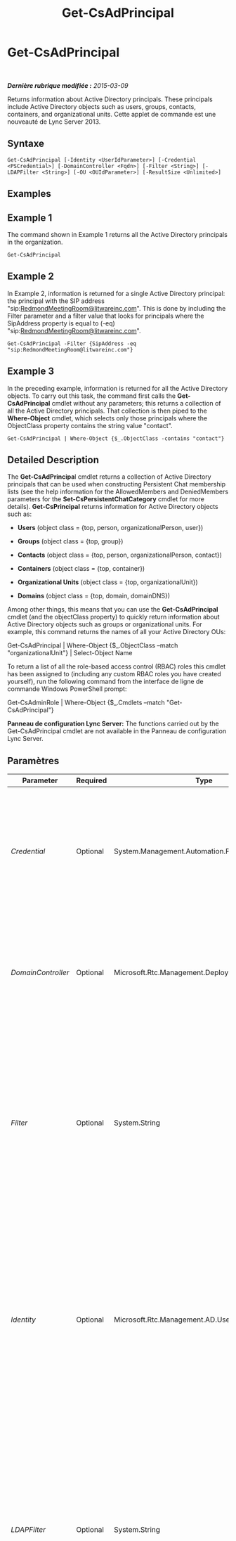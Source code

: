 ﻿---
title: Get-CsAdPrincipal
TOCTitle: Get-CsAdPrincipal
ms:assetid: df2c3714-4064-4113-861f-95ce0ae8da81
ms:mtpsurl: https://technet.microsoft.com/fr-fr/library/JJ205326(v=OCS.15)
ms:contentKeyID: 49299089
ms.date: 05/20/2016
mtps_version: v=OCS.15
ms.translationtype: HT
---

# Get-CsAdPrincipal

 

_**Dernière rubrique modifiée :** 2015-03-09_

Returns information about Active Directory principals. These principals include Active Directory objects such as users, groups, contacts, containers, and organizational units. Cette applet de commande est une nouveauté de Lync Server 2013.

## Syntaxe

    Get-CsAdPrincipal [-Identity <UserIdParameter>] [-Credential <PSCredential>] [-DomainController <Fqdn>] [-Filter <String>] [-LDAPFilter <String>] [-OU <OUIdParameter>] [-ResultSize <Unlimited>]

## Examples

## Example 1

The command shown in Example 1 returns all the Active Directory principals in the organization.

    Get-CsAdPrincipal

## Example 2

In Example 2, information is returned for a single Active Directory principal: the principal with the SIP address "sip:RedmondMeetingRoom@litwareinc.com". This is done by including the Filter parameter and a filter value that looks for principals where the SipAddress property is equal to (-eq) "sip:RedmondMeetingRoom@litwareinc.com".

    Get-CsAdPrincipal -Filter {SipAddress -eq "sip:RedmondMeetingRoom@litwareinc.com"}

## Example 3

In the preceding example, information is returned for all the Active Directory objects. To carry out this task, the command first calls the **Get-CsAdPrincipal** cmdlet without any parameters; this returns a collection of all the Active Directory principals. That collection is then piped to the **Where-Object** cmdlet, which selects only those principals where the ObjectClass property contains the string value "contact".

    Get-CsAdPrincipal | Where-Object {$_.ObjectClass -contains "contact"}

## Detailed Description

The **Get-CsAdPrincipa**l cmdlet returns a collection of Active Directory principals that can be used when constructing Persistent Chat membership lists (see the help information for the AllowedMembers and DeniedMembers parameters for the **Set-CsPersistentChatCategory** cmdlet for more details). **Get-CsPrincipal** returns information for Active Directory objects such as:

  - **Users** (object class = {top, person, organizationalPerson, user})

  - **Groups** (object class = {top, group})

  - **Contacts** (object class = {top, person, organizationalPerson, contact})

  - **Containers** (object class = {top, container})

  - **Organizational Units** (object class = {top, organizationalUnit})

  - **Domains** (object class = {top, domain, domainDNS})

Among other things, this means that you can use the **Get-CsAdPrincipal** cmdlet (and the objectClass property) to quickly return information about Active Directory objects such as groups or organizational units. For example, this command returns the names of all your Active Directory OUs:

Get-CsAdPrincipal | Where-Object {$\_.ObjectClass –match "organizationalUnit"} | Select-Object Name

To return a list of all the role-based access control (RBAC) roles this cmdlet has been assigned to (including any custom RBAC roles you have created yourself), run the following command from the interface de ligne de commande Windows PowerShell prompt:

Get-CsAdminRole | Where-Object {$\_.Cmdlets –match "Get-CsAdPrincipal"}

**Panneau de configuration Lync Server:** The functions carried out by the Get-CsAdPrincipal cmdlet are not available in the Panneau de configuration Lync Server.

## Paramètres


<table>
<colgroup>
<col style="width: 25%" />
<col style="width: 25%" />
<col style="width: 25%" />
<col style="width: 25%" />
</colgroup>
<thead>
<tr class="header">
<th>Parameter</th>
<th>Required</th>
<th>Type</th>
<th>Description</th>
</tr>
</thead>
<tbody>
<tr class="odd">
<td><p><em>Credential</em></p></td>
<td><p>Optional</p></td>
<td><p>System.Management.Automation.PSCredential</p></td>
<td><p>Enables you to run the <strong>Get-CsAdPrincipal</strong> cmdlet under alternate credentials. This might be required if the account you used to log on to Windows does not have the necessary privileges required to work with user objects.</p>
<p>To use the Credential parameter you must first create a PSCredential object by using the <strong>Get-Credential</strong> cmdlet. For details, see the <strong>Get-Credential</strong> cmdlet help topic.</p></td>
</tr>
<tr class="even">
<td><p><em>DomainController</em></p></td>
<td><p>Optional</p></td>
<td><p>Microsoft.Rtc.Management.Deploy.Fqdn</p></td>
<td><p>Enables you to connect to the specified domain controller in order to retrieve Active Directory principal information. To connect to a particular domain controller, include the DomainController parameter followed by the computer name (for example, atl-dc-001) or its fully qualified domain name (FQDN) (for example, atl-dc-001.litwareinc.com).</p></td>
</tr>
<tr class="odd">
<td><p><em>Filter</em></p></td>
<td><p>Optional</p></td>
<td><p>System.String</p></td>
<td><p>Enables you to limit the returned data by filtering on attributes specific to Lync Server.</p>
<p>The Filter parameter uses the much of the same Windows PowerShell filtering syntax used by the <strong>Where-Object</strong> cmdlet. For example, a filter that returns only principals who are not enabled for Lync Server would look like this:</p>
<p>-Filter {Enabled -ne $True}</p>
<p>In that example. Enabled represents the Active Directory attribute, -ne represents the comparison operator (not equal to), and $True (a built-in Windows PowerShell variable) represents the value True.</p></td>
</tr>
<tr class="even">
<td><p><em>Identity</em></p></td>
<td><p>Optional</p></td>
<td><p>Microsoft.Rtc.Management.AD.UserIdParameter</p></td>
<td><p>Indicates the Identity of the principal account to be retrieved. Identities are typically specified by using one of four formats: 1) the account SIP address; 2) the user's user principal name (UPN); 3) the account domain name and logon name, in the form domain\logon (for example, litwareinc\kenmyer); and, 4) the account Active Directory display name (for example, Ken Myer).</p>
<p>You can also reference a user account by using the user’s Active Directory distinguished name.</p>
<p>You can use the asterisk (*) wildcard character when using the Display Name as the Identity. For example, the Identity &quot;* Smith&quot; returns all the users who have a display name that ends with the string value &quot; Smith&quot;.</p></td>
</tr>
<tr class="odd">
<td><p><em>LDAPFilter</em></p></td>
<td><p>Optional</p></td>
<td><p>System.String</p></td>
<td><p>Enables you to limit the returned data by filtering on generic Active Directory attributes (that is, attributes that are not specific to Lync Server). For example, you can limit returned data to principals who belong to a specific department or who have a specific manager or job title.</p>
<p>The LdapFilter parameter uses the LDAP query language when creating filters. For example, a filter that returns only principals located in the city of Redmond would look like this:</p>
<p>-LdapFilter &quot;l=Redmond&quot;</p>
<p>In that example, the &quot;l&quot; (a lowercase L) represents the Active Directory attribute (locality); &quot;=&quot; represents the comparison operator (equal to); and &quot;Redmond&quot; represents the filter value.</p></td>
</tr>
<tr class="even">
<td><p><em>OU</em></p></td>
<td><p>Optional</p></td>
<td><p>Microsoft.Rtc.Management.AD.OUIdParameter</p></td>
<td><p>Enables you to return information about principals in a specific organizational unit (OU) or container. The OU parameter returns data from both the specified OU and any of its child OUs. For example, if the Finance OU has two child OUs -- AccountsPayable and AccountsReceivable – principals will be returned from each of these three OUs.</p>
<p>When specifying an OU, use the distinguished name (DN) of that container; for example:</p>
<p>-OU &quot;OU=Finance,dc=litwareinc,dc=com&quot;</p>
<p>To return principals from the Users container, use this syntax:</p>
<p>-OU &quot;cn=Users,dc=litwareinc,dc=com&quot;</p></td>
</tr>
<tr class="odd">
<td><p><em>ResultSize</em></p></td>
<td><p>Optional</p></td>
<td><p>Microsoft.Rtc.Management.ADConnect.Core.Unlimited</p></td>
<td><p>Enables you to limit the number of records returned by the cmdlet. For example, to return seven principals (regardless of the number of principals that are in your forest) include the ResultSize parameter and set the parameter value to 7. Note that there is no way to guarantee which seven principals will be returned.</p>
<p>The result size can be set to any whole number between 0 and 2147483647, inclusive. If set to 0 the command will run, but no data will be returned. If you set the ResultSize to 7 but you have only three principals in your forest, the command will return those three principals, and then complete without error.</p></td>
</tr>
</tbody>
</table>


## Input Types

String value or object representing an Active Directory user, group, contact, container, and organizational unit. For example, this syntax returns Active Directory principal information for the Redmond and Dublin OUs:

"OU=Redmond,DC=litwareinc,DC=com", "OU=Dublin,DC=litwareinc,DC=com" | Get-CsAdPrincipal

## Return Types

The **Get-CsAdPrincipal** cmdlet returns instances of the Microsoft.Rtc.Management.ADConnect.Schema.OCSADPrincipal object.

## Voir aussi

#### Autres ressources

[New-CsPersistentChatCategory](new-cspersistentchatcategory.md)  
[Set-CsPersistentChatCategory](set-cspersistentchatcategory.md)

